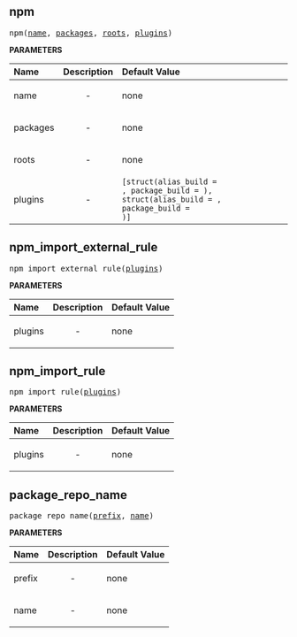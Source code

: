 <!-- Generated with Stardoc: http://skydoc.bazel.build -->

<a id="#npm"></a>

## npm

<pre>
npm(<a href="#npm-name">name</a>, <a href="#npm-packages">packages</a>, <a href="#npm-roots">roots</a>, <a href="#npm-plugins">plugins</a>)
</pre>

**PARAMETERS**

| Name                              | Description               | Default Value                                                                                                                                                                                 |
| :-------------------------------- | :------------------------ | :-------------------------------------------------------------------------------------------------------------------------------------------------------------------------------------------- |
| <a id="npm-name"></a>name         | <p align="center"> - </p> | none                                                                                                                                                                                          |
| <a id="npm-packages"></a>packages | <p align="center"> - </p> | none                                                                                                                                                                                          |
| <a id="npm-roots"></a>roots       | <p align="center"> - </p> | none                                                                                                                                                                                          |
| <a id="npm-plugins"></a>plugins   | <p align="center"> - </p> | <code>[struct(alias_build = <function alias_build>, package_build = <function package_build>), struct(alias_build = <function alias_build>, package_build = <function package_build>)]</code> |

<a id="#npm_import_external_rule"></a>

## npm_import_external_rule

<pre>
npm_import_external_rule(<a href="#npm_import_external_rule-plugins">plugins</a>)
</pre>

**PARAMETERS**

| Name                                                 | Description               | Default Value |
| :--------------------------------------------------- | :------------------------ | :------------ |
| <a id="npm_import_external_rule-plugins"></a>plugins | <p align="center"> - </p> | none          |

<a id="#npm_import_rule"></a>

## npm_import_rule

<pre>
npm_import_rule(<a href="#npm_import_rule-plugins">plugins</a>)
</pre>

**PARAMETERS**

| Name                                        | Description               | Default Value |
| :------------------------------------------ | :------------------------ | :------------ |
| <a id="npm_import_rule-plugins"></a>plugins | <p align="center"> - </p> | none          |

<a id="#package_repo_name"></a>

## package_repo_name

<pre>
package_repo_name(<a href="#package_repo_name-prefix">prefix</a>, <a href="#package_repo_name-name">name</a>)
</pre>

**PARAMETERS**

| Name                                        | Description               | Default Value |
| :------------------------------------------ | :------------------------ | :------------ |
| <a id="package_repo_name-prefix"></a>prefix | <p align="center"> - </p> | none          |
| <a id="package_repo_name-name"></a>name     | <p align="center"> - </p> | none          |
